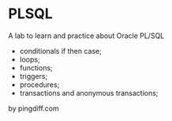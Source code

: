 PLSQL
=====

A lab to learn and practice about Oracle PL/SQL

 - conditionals if then case;
 - loops;
 - functions;
 - triggers;
 - procedures;
 - transactions and anonymous transactions;

 by pingdiff.com